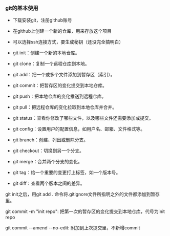 ### git的基本使用
- 下载安装git，注册github账号
- 在github上创建一个新的仓库，用来存放这个项目
- 可以选择ssh连接方式，要生成秘钥（还没完全搞明白）

- git init：创建一个新的本地仓库。
- git clone：复制一个远程仓库到本地。
- git add：把一个或多个文件添加到暂存区（索引）。
- git commit：把暂存区的变化提交到本地仓库。
- git push：把本地仓库的变化推送到远程仓库。
- git pull：把远程仓库的变化拉取到本地仓库并合并。
- git status：查看你修改了哪些文件，以及哪些文件还需要添加或提交。
- git config：设置用户的配置信息，如用户名、邮箱、文件格式等。
- git branch：创建、列出或删除分支。
- git checkout：切换到另一个分支。
- git merge：合并两个分支的变化。
- git tag：给一个重要的变更打上标签，如一个版本号。
- git diff：查看两个版本之间的差异。

git init之后，用git add . 命令将.gitignore文件所指明之外的文件都添加到暂存里。

git commit -m "init repo": 把第一次的暂存区的变化提交到本地仓库，代号为init repo

git commit --amend --no-edit: 附加到上次提交里，不新增commit

